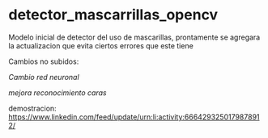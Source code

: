 # detector_mascarrillas_opencv

Modelo inicial de detector del uso de mascarillas, prontamente se agregara la actualizacion que evita ciertos errores que este tiene

Cambios no subidos:

  *Cambio red neuronal*
  
  *mejora reconocimiento caras*

demostracion: https://www.linkedin.com/feed/update/urn:li:activity:6664293250179878912/
